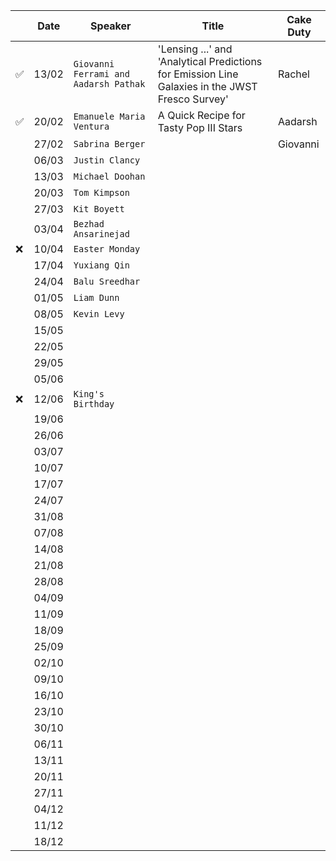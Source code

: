 
| | Date| Speaker | Title | Cake Duty |
| --- | --- | --- | --- | --- |
| ✅ | 13/02 | `Giovanni Ferrami and Aadarsh Pathak` | 'Lensing ...' and 'Analytical Predictions for Emission Line Galaxies in the JWST Fresco Survey'| Rachel |
| ✅ | 20/02 | `Emanuele Maria Ventura` | A Quick Recipe for Tasty Pop III Stars | Aadarsh |
| | 27/02 | `Sabrina Berger` | | Giovanni |
| | 06/03 | `Justin Clancy` | | |
| | 13/03 | `Michael Doohan` | | |
| | 20/03 | `Tom Kimpson` | | |
| | 27/03 | `Kit Boyett` | | |
| | 03/04 | `Bezhad Ansarinejad` | | |
| ❌ | 10/04 | `Easter Monday` | | |
| | 17/04 | `Yuxiang Qin` | | |
| | 24/04 | `Balu Sreedhar`| | |
| | 01/05 | `Liam Dunn` | | |
| | 08/05 | `Kevin Levy` | | |
| | 15/05 | | | |
| | 22/05 | | | |
| | 29/05 | | | |
| | 05/06 | | | |
| ❌ | 12/06 | `King's Birthday` | | |
| | 19/06 | | | |
| | 26/06 | | | |
| | 03/07 | | | |
| | 10/07 | | | |
| | 17/07 | | | |
| | 24/07 | | | |
| | 31/08 | | | |
| | 07/08 | | | |
| | 14/08 | | | |
| | 21/08 | | | |
| | 28/08 | | | |
| | 04/09 | | | |
| | 11/09 | | | |
| | 18/09 | | | |
| | 25/09 | | | |
| | 02/10 | | | |
| | 09/10 | | | |
| | 16/10 | | | |
| | 23/10 | | | |
| | 30/10 | | | |
| | 06/11 | | | |
| | 13/11 | | | |
| | 20/11 | | | |
| | 27/11 | | | |
| | 04/12 | | | |
| | 11/12 | | | |
| | 18/12 | | | |